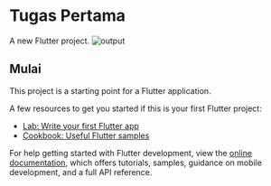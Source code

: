 # Tugas Pertama

A new Flutter project.
![output](https://user-images.githubusercontent.com/99937213/220261999-dd959d75-4fb8-47d2-9fb3-6762468c4681.png)

## Mulai

This project is a starting point for a Flutter application.

A few resources to get you started if this is your first Flutter project:

- [Lab: Write your first Flutter app](https://docs.flutter.dev/get-started/codelab)
- [Cookbook: Useful Flutter samples](https://docs.flutter.dev/cookbook)

For help getting started with Flutter development, view the
[online documentation](https://docs.flutter.dev/), which offers tutorials,
samples, guidance on mobile development, and a full API reference.
